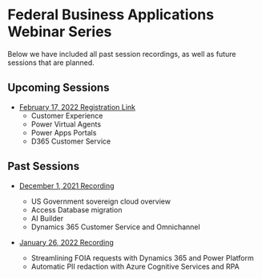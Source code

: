 # Federal Business Applications Webinar Series
Below we have included all past session recordings, as well as future sessions that are planned.  

## Upcoming Sessions

* [February 17, 2022 Registration Link](https://aka.ms/FedBizAppsWebinar)
 	* Customer Experience
 	* Power Virtual Agents
 	* Power Apps Portals
 	* D365 Customer Service
 
 ## Past Sessions

* [December 1, 2021 Recording](https://youtu.be/hHyyfl8TiA8)
	* US Government sovereign cloud overview 
	* Access Database migration 
	* AI Builder
	* Dynamics 365 Customer Service and Omnichannel

* [January 26, 2022 Recording](https://youtu.be/TqYwKbiEC54)
 	* Streamlining FOIA requests with Dynamics 365 and Power Platform 
 	* Automatic PII redaction with Azure Cognitive Services and RPA
